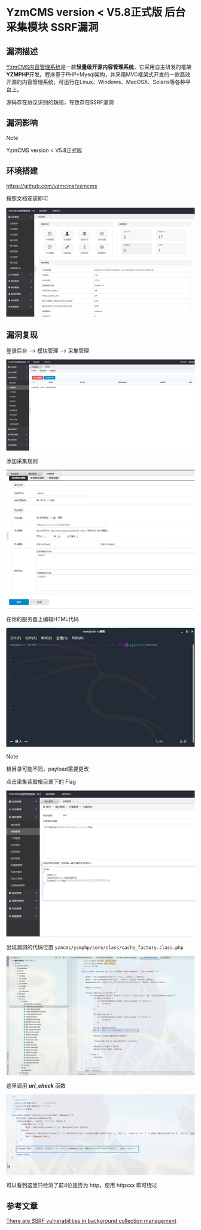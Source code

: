 # YzmCMS version <  V5.8正式版 后台采集模块 SSRF漏洞

## 漏洞描述

[YzmCMS内容管理系统](https://www.yzmcms.com/)是一款**轻量级开源内容管理系统**，它采用自主研发的框架**YZMPHP**开发。程序基于PHP+Mysql架构，并采用MVC框架式开发的一款高效开源的内容管理系统，可运行在Linux、Windows、MacOSX、Solaris等各种平台上。

源码存在协议识别的缺陷，导致存在SSRF漏洞

## 漏洞影响

> [!NOTE]
>
> YzmCMS version <  V5.8正式版

## 环境搭建

https://github.com/yzmcms/yzmcms

按照文档安装即可

![](image/yzmcms-1.png)

## 漏洞复现

登录后台 --> 模块管理 --> 采集管理

![](image/yzmcms-2.png)

添加采集规则

![](image/yzmcms-4.png)

在你的服务器上编辑HTML代码

![](image/yzmcms-5.png)

> [!NOTE]
>
> 根目录可能不同，payload需要更改

点击采集读取根目录下的 Flag

![](image/yzmcms-3.png)

出现漏洞的代码位置 ```yzmcms/yzmphp/core/class/cache_factory.class.php```

![](image/yzmcms-6.png)

这里调用 ***url_check*** 函数

![](image/yzmcms-7.png)

可以看到这里只检测了前4位是否为 http，使用 httpxxx 即可绕过

## 参考文章

[There are SSRF vulnerabilities in background collection management](https://github.com/yzmcms/yzmcms/issues/53)